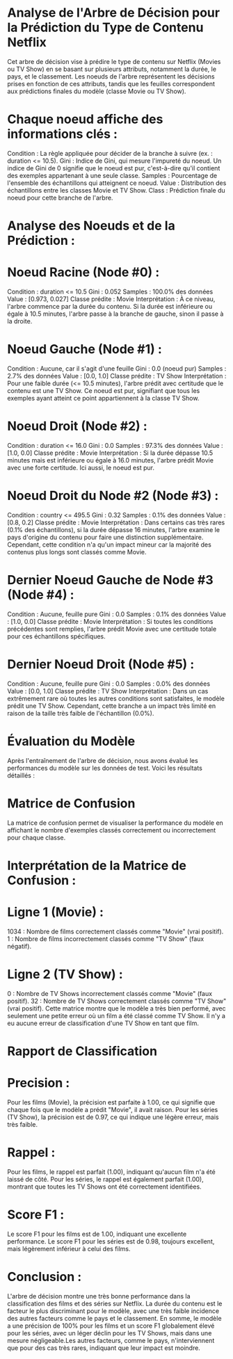 # Analyse de l'Arbre de Décision pour la Prédiction du Type de Contenu Netflix

Cet arbre de décision vise à prédire le type de contenu sur Netflix (Movies ou TV Show) en se basant sur plusieurs attributs, notamment la durée, le pays, et le classement. Les noeuds de l'arbre représentent les décisions prises en fonction de ces attributs, tandis que les feuilles correspondent aux prédictions finales du modèle (classe Movie ou TV Show).

# Chaque noeud affiche des informations clés :
  
Condition : La règle appliquée pour décider de la branche à suivre (ex. : duration <= 10.5).
Gini : Indice de Gini, qui mesure l'impureté du noeud. Un indice de Gini de 0 signifie que le noeud est pur, c'est-à-dire qu'il contient des exemples appartenant à une seule classe.
Samples : Pourcentage de l'ensemble des échantillons qui atteignent ce noeud.
Value : Distribution des échantillons entre les classes Movie et TV Show.
Class : Prédiction finale du noeud pour cette branche de l'arbre.

# Analyse des Noeuds et de la Prédiction : 
# Noeud Racine (Node #0) :
Condition : duration <= 10.5
Gini : 0.052
Samples : 100.0% des données
Value : [0.973, 0.027]
Classe prédite : Movie
Interprétation : À ce niveau, l'arbre commence par la durée du contenu. Si la durée est inférieure ou égale à 10.5 minutes, l'arbre passe à la branche de gauche, sinon il passe à la droite.

# Noeud Gauche (Node #1) :
Condition : Aucune, car il s'agit d'une feuille
Gini : 0.0 (noeud pur)
Samples : 2.7% des données
Value : [0.0, 1.0]
Classe prédite : TV Show
Interprétation : Pour une faible durée (<= 10.5 minutes), l'arbre prédit avec certitude que le contenu est une TV Show. Ce noeud est pur, signifiant que tous les exemples ayant atteint ce point appartiennent à la classe TV Show.

# Noeud Droit (Node #2) :
Condition : duration <= 16.0
Gini : 0.0
Samples : 97.3% des données
Value : [1.0, 0.0]
Classe prédite : Movie
Interprétation : Si la durée dépasse 10.5 minutes mais est inférieure ou égale à 16.0 minutes, l'arbre prédit Movie avec une forte certitude. Ici aussi, le noeud est pur.

# Noeud Droit du Node #2 (Node #3) :
Condition : country <= 495.5
Gini : 0.32
Samples : 0.1% des données
Value : [0.8, 0.2]
Classe prédite : Movie
Interprétation : Dans certains cas très rares (0.1% des échantillons), si la durée dépasse 16 minutes, l'arbre examine le pays d'origine du contenu pour faire une distinction supplémentaire. Cependant, cette condition n'a qu'un impact mineur car la majorité des contenus plus longs sont classés comme Movie.

# Dernier Noeud Gauche de Node #3 (Node #4) :
Condition : Aucune, feuille pure
Gini : 0.0
Samples : 0.1% des données
Value : [1.0, 0.0]
Classe prédite : Movie
Interprétation : Si toutes les conditions précédentes sont remplies, l'arbre prédit Movie avec une certitude totale pour ces échantillons spécifiques.

# Dernier Noeud Droit (Node #5) :
Condition : Aucune, feuille pure
Gini : 0.0
Samples : 0.0% des données
Value : [0.0, 1.0]
Classe prédite : TV Show
Interprétation : Dans un cas extrêmement rare où toutes les autres conditions sont satisfaites, le modèle prédit une TV Show. Cependant, cette branche a un impact très limité en raison de la taille très faible de l'échantillon (0.0%).

# Évaluation du Modèle

Après l'entraînement de l'arbre de décision, nous avons évalué les performances du modèle sur les données de test. Voici les résultats détaillés :


# Matrice de Confusion

La matrice de confusion permet de visualiser la performance du modèle en affichant le nombre d'exemples classés correctement ou incorrectement pour chaque classe. 
# Interprétation de la Matrice de Confusion :

# Ligne 1 (Movie) :
1034 : Nombre de films correctement classés comme "Movie" (vrai positif).
1 : Nombre de films incorrectement classés comme "TV Show" (faux négatif).

# Ligne 2 (TV Show) :
0 : Nombre de TV Shows incorrectement classés comme "Movie" (faux positif).
32 : Nombre de TV Shows correctement classés comme "TV Show" (vrai positif).
Cette matrice montre que le modèle a très bien performé, avec seulement une petite erreur où un film a été classé comme TV Show. Il n'y a eu aucune erreur de classification d'une TV Show en tant que film.

# Rapport de Classification

# Precision :
Pour les films (Movie), la précision est parfaite à 1.00, ce qui signifie que chaque fois que le modèle a prédit "Movie", il avait raison.
Pour les séries (TV Show), la précision est de 0.97, ce qui indique une légère erreur, mais très faible.

# Rappel :
Pour les films, le rappel est parfait (1.00), indiquant qu'aucun film n'a été laissé de côté.
Pour les séries, le rappel est également parfait (1.00), montrant que toutes les TV Shows ont été correctement identifiées.

# Score F1 : 
Le score F1 pour les films est de 1.00, indiquant une excellente performance.
Le score F1 pour les séries est de 0.98, toujours excellent, mais légèrement inférieur à celui des films.

# Conclusion :
L'arbre de décision montre une très bonne performance dans la classification des films et des séries sur Netflix. La durée du contenu est le facteur le plus discriminant pour le modèle, avec une très faible incidence des autres facteurs comme le pays et le classement.
En somme, le modèle a une précision de 100% pour les films et un score F1 globalement élevé pour les séries, avec un léger déclin pour les TV Shows, mais dans une mesure négligeable.Les autres facteurs, comme le pays, n'interviennent que pour des cas très rares, indiquant que leur impact est moindre.
